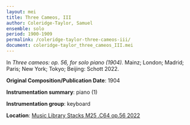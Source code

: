 ```yaml
---
layout: mei
title: Three Cameos, III
author: Coleridge-Taylor, Samuel
ensemble: solo
period: 1900-1909
permalink: /coleridge-taylor-three-cameos-iii/
document: coleridge-taylor_three_cameos_III.mei
---
```


In *Three cameos: op. 56, for solo piano (1904).* Mainz; London; Madrid; Paris; New York; Tokyo; Beijing: Schott 2022.

**Original Composition/Publication Date**: 1904

**Instrumentation summary**: piano (1)

**Instrumentation group**: keyboard

**Location**: <a href="https://tufts.primo.exlibrisgroup.com/permalink/01TUN_INST/1kc9gia/alma991018862970103851" target="_blank">Music Library Stacks M25 .C64 op.56 2022</a>